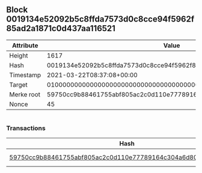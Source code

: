 ## Block 0019134e52092b5c8ffda7573d0c8cce94f5962f85ad2a1871c0d437aa116521

Attribute | Value
--- | ---
Height | 1617
Hash | 0019134e52092b5c8ffda7573d0c8cce94f5962f85ad2a1871c0d437aa116521
Timestamp | 2021-03-22T08:37:08+00:00
Target | 0100000000000000000000000000000000000000000000000000000000000000
Merke root | 59750cc9b88461755abf805ac2c0d110e77789164c304a6d8024bf44b4f903ff
Nonce | 45

```

```

### Transactions

Hash | Amount
--- | ---
[59750cc9b88461755abf805ac2c0d110e77789164c304a6d8024bf44b4f903ff](59750cc9b88461755abf805ac2c0d110e77789164c304a6d8024bf44b4f903ff.md) | 10.00000000 SKEPTI 

